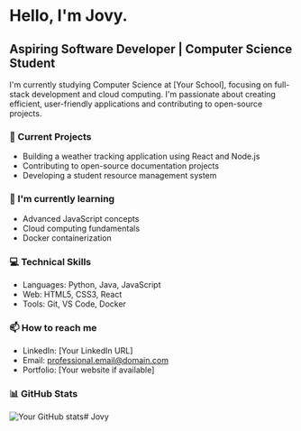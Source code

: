 # Hello, I'm Jovy. 
## Aspiring Software Developer | Computer Science Student

I'm currently studying Computer Science at [Your School], 
focusing on full-stack development and cloud computing. 
I'm passionate about creating efficient, user-friendly 
applications and contributing to open-source projects.

### 🔭 Current Projects
- Building a weather tracking application using React and Node.js
- Contributing to open-source documentation projects
- Developing a student resource management system

### 🌱 I'm currently learning
- Advanced JavaScript concepts
- Cloud computing fundamentals
- Docker containerization

### 💻 Technical Skills
- Languages: Python, Java, JavaScript
- Web: HTML5, CSS3, React
- Tools: Git, VS Code, Docker

### 📫 How to reach me
- LinkedIn: [Your LinkedIn URL]
- Email: professional.email@domain.com
- Portfolio: [Your website if available]

### 📊 GitHub Stats
![Your GitHub stats](https://github-readme-stats.vercel.app/api?username=yourusername)# Jovy
